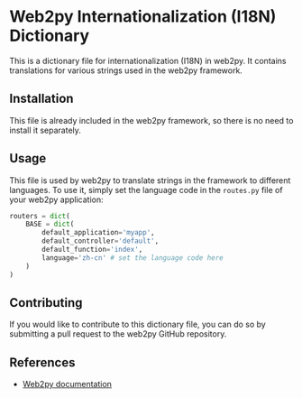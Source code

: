 # Web2py Internationalization (I18N) Dictionary

This is a dictionary file for internationalization (I18N) in web2py. It contains translations for various strings used in the web2py framework. 

## Installation

This file is already included in the web2py framework, so there is no need to install it separately.

## Usage

This file is used by web2py to translate strings in the framework to different languages. To use it, simply set the language code in the `routes.py` file of your web2py application:

```python
routers = dict(
    BASE = dict(
        default_application='myapp',
        default_controller='default',
        default_function='index',
        language='zh-cn' # set the language code here
    )
)
```

## Contributing

If you would like to contribute to this dictionary file, you can do so by submitting a pull request to the web2py GitHub repository.

## References

- [Web2py documentation](http://www.web2py.com/books/default/chapter/29/04/the-core#Internationalization)